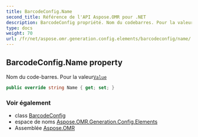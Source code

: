 ```yaml
---
title: BarcodeConfig.Name
second_title: Référence de l'API Aspose.OMR pour .NET
description: BarcodeConfig propriété. Nom du codebarres. Pour la valeurValue
type: docs
weight: 70
url: /fr/net/aspose.omr.generation.config.elements/barcodeconfig/name/
---
```

## BarcodeConfig.Name property

Nom du code-barres. Pour la valeur[`Value`](../value/)

```csharp
public override string Name { get; set; }
```

### Voir également

* class [BarcodeConfig](../)
* espace de noms [Aspose.OMR.Generation.Config.Elements](../../barcodeconfig/)
* Assemblée [Aspose.OMR](../../../)


